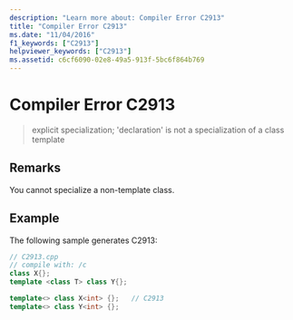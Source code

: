 ```yaml
---
description: "Learn more about: Compiler Error C2913"
title: "Compiler Error C2913"
ms.date: "11/04/2016"
f1_keywords: ["C2913"]
helpviewer_keywords: ["C2913"]
ms.assetid: c6cf6090-02e8-49a5-913f-5bc6f864b769
---
```

# Compiler Error C2913

> explicit specialization; 'declaration' is not a specialization of a class template

## Remarks

You cannot specialize a non-template class.

## Example

The following sample generates C2913:

```cpp
// C2913.cpp
// compile with: /c
class X{};
template <class T> class Y{};

template<> class X<int> {};   // C2913
template<> class Y<int> {};
```
